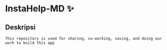 # InstaHelp-MD ✨

## Deskripsi
```
This repository is used for sharing, co-working, saving, and doing our work to build this app
```
